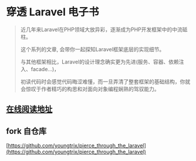# 穿透 Laravel 电子书

> 
> 近几年来Laravel在PHP领域大放异彩，逐渐成为PHP开发框架中的中流砥柱。
>
> 这个系列的文章, 会带你一起探知Laravel框架底层的实现细节。
>
> 与其他框架相比，Laravel的设计理念确实更为先进(服务、容器、依赖注入、facade...)，
>
> 初读代码时会感觉代码晦涩难懂，而一旦弄清了整套框架的基础结构，你就会惊叹于作者精巧的构思和对面向对象编程娴熟的驾驭能力。
> 



## [在线阅读地址](https://laravel.wonyes.org)

## fork 自仓库 

[https://github.com/youngtrix/pierce_through_the_laravel](https://github.com/youngtrix/pierce_through_the_laravel)


